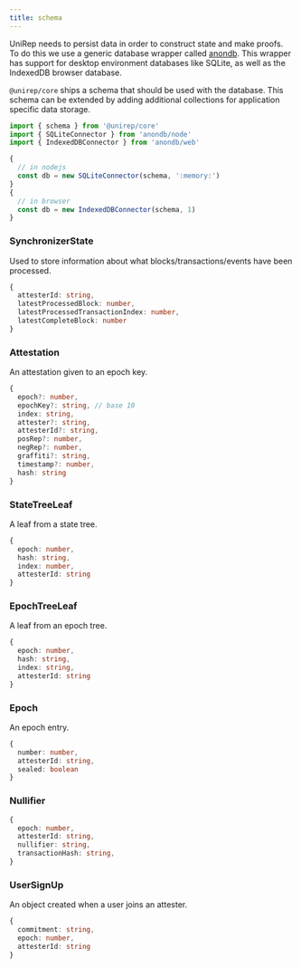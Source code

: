 ```yaml
---
title: schema
---
```


UniRep needs to persist data in order to construct state and make proofs. To do this we use a generic database wrapper called [anondb](https://github.com/vimwitch/anondb). This wrapper has support for desktop environment databases like SQLite, as well as the IndexedDB browser database.

`@unirep/core` ships a schema that should be used with the database. This schema can be extended by adding additional collections for application specific data storage.

```ts
import { schema } from '@unirep/core'
import { SQLiteConnector } from 'anondb/node'
import { IndexedDBConnector } from 'anondb/web'

{
  // in nodejs
  const db = new SQLiteConnector(schema, ':memory:')
}
{
  // in browser
  const db = new IndexedDBConnector(schema, 1)
}
```

### SynchronizerState

Used to store information about what blocks/transactions/events have been processed.

```ts
{
  attesterId: string,
  latestProcessedBlock: number,
  latestProcessedTransactionIndex: number,
  latestCompleteBlock: number
}
```

### Attestation

An attestation given to an epoch key.

```ts
{
  epoch?: number,
  epochKey?: string, // base 10
  index: string,
  attester?: string,
  attesterId?: string,
  posRep?: number,
  negRep?: number,
  graffiti?: string,
  timestamp?: number,
  hash: string
}
```

### StateTreeLeaf

A leaf from a state tree.

```ts
{
  epoch: number,
  hash: string,
  index: number,
  attesterId: string
}
```

### EpochTreeLeaf

A leaf from an epoch tree.

```ts
{
  epoch: number,
  hash: string,
  index: string,
  attesterId: string
}
```

### Epoch

An epoch entry.

```ts
{
  number: number,
  attesterId: string,
  sealed: boolean
}
```

### Nullifier

```ts
{
  epoch: number,
  attesterId: string,
  nullifier: string,
  transactionHash: string,
}
```

### UserSignUp

An object created when a user joins an attester.

```ts
{
  commitment: string,
  epoch: number,
  attesterId: string
}
```
